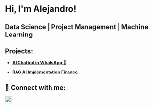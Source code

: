 <h1>Hi, I'm Alejandro! 

<h2> Data Science | Project Management | Machine Learning </h2>

<h2> Projects:</h2>

- [<b> AI Chatbot in WhatsApp 🤖</b> ](https://github.com/JAAR90/AI-Chat-in-WhatsApp/tree/main)

- [<b> RAG AI Implementation Finance</b> ](https://github.com/JAAR90/RAG_Financial_assistance/tree/main)
    


<h2> 🤳 Connect with me:</h2>


[<img align="left" alt="JoshMadakor | LinkedIn" width="22px" src="https://cdn.jsdelivr.net/npm/simple-icons@v3/icons/linkedin.svg" />][linkedin]


[linkedin]: http://www.linkedin.com/in/alejandro-andrader


